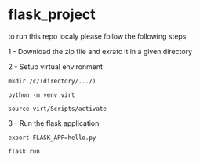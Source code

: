 # flask_project


to run this repo localy please follow the following steps

1 - Download the zip file and exratc it in a given directory

2 - Setup virtual environment

    mkdir /c/(directory/.../)
    
    python -m venv virt
    
    source virt/Scripts/activate  
    

3 - Run the flask application

    export FLASK_APP=hello.py
    
    flask run
